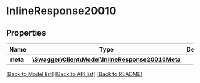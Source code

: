 # InlineResponse20010

## Properties
Name | Type | Description | Notes
------------ | ------------- | ------------- | -------------
**meta** | [**\Swagger\Client\Model\InlineResponse20010Meta**](InlineResponse20010Meta.md) |  | [optional] 

[[Back to Model list]](../README.md#documentation-for-models) [[Back to API list]](../README.md#documentation-for-api-endpoints) [[Back to README]](../README.md)


